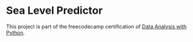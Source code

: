 # Sea Level Predictor

This project is part of the freecodecamp certification of [Data Analysis with Python](https://www.freecodecamp.org/learn/data-analysis-with-python/).